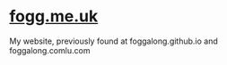 [fogg.me.uk](http://fogg.me.uk)
===================

My website, previously found at foggalong.github.io and foggalong.comlu.com
